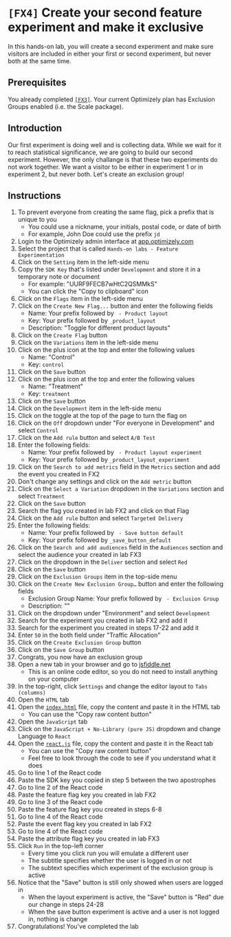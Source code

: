 # `[FX4]` Create your second feature experiment and make it exclusive

In this hands-on lab, you will create a second experiment and make sure visitors are included in either your first or second experiment, but never both at the same time.

## Prerequisites

You already completed [`[FX3]`](../fx3/).
Your current Optimizely plan has Exclusion Groups enabled (i.e. the Scale package).

## Introduction

Our first experiment is doing well and is collecting data. While we wait for it to reach statistical significance, we are going to build our second experiment. However, the only challange is that these two experiments do not work together. We want a visitor to be either in experiment 1 or in experiment 2, but never both. Let's create an exclusion group!

## Instructions

1. To prevent everyone from creating the same flag, pick a prefix that is unique to you
    - You could use a nickname, your initials, postal code, or date of birth
    - For example, John Doe could use the prefix `jd`
1. Login to the Optimizely admin interface at [app.optimizely.com](https://app.optimizely.com/)
1. Select the project that is called `Hands-on labs - Feature Experimentation`
1. Click on the `Setting` item in the left-side menu
1. Copy the `SDK Key` that's listed under `Development` and store it in a temporary note or document
    - For example: "UURF9FECB7wHtC2QSMMkS"
    - You can click the "Copy to clipboard" icon
1. Click on the `Flags` item in the left-side menu
1. Click on the `Create New Flag...` button and enter the following fields
    - Name: Your prefix followed by ` - Product layout`
    - Key: Your prefix followed by `_product_layout`
    - Description: "Toggle for different product layouts"
1. Click on the `Create Flag` button
1. Click on the `Variations` item in the left-side menu
1. Click on the plus icon at the top and enter the following values
    - Name: "Control"
    - Key: `control`
1. Click on the `Save` button
1. Click on the plus icon at the top and enter the following values
    - Name: "Treatment"
    - Key: `treatment`
1. Click on the `Save` button
1. Click on the `Development` item in the left-side menu
1. Click on the toggle at the top of the page to turn the flag on
1. Click on the `Off` dropdown under "For everyone in Development" and select `Control`
1. Click on the `Add rule` button and select `A/B Test`
1. Enter the following fields:
    - Name: Your prefix followed by ` - Product layout experiment`
    - Key: Your prefix followed by `_product_layout_experiment`
1. Click on the `Search to add metrics` field in the `Metrics` section and add the event you created in FX2
1. Don't change any settings and click on the `Add metric` button
1. Click on the `Select a Variation` dropdown in the `Variations` section and select `Treatment`
1. Click on the `Save` button
1. Search the flag you created in lab FX2 and click on that Flag
1. Click on the `Add rule` button and select `Targeted Delivery`
1. Enter the following fields:
    - Name: Your prefix followed by ` - Save button default`
    - Key: Your prefix followed by `_save_button_default`
1. Click on the `Search and add audiences` field in the `Audiences` section and select the audience your created in lab FX3
1. Click on the dropdown in the `Deliver` section and select `Red`
1. Click on the `Save` button
1. Click on the `Exclusion Groups` item in the top-side menu
1. Click on the `Create New Exclusion Group…` button and enter the following fields
    - Exclusion Group Name: Your prefix followed by ` - Exclusion Group`
    - Description: ""
1. Click on the dropdown under "Environment" and select `Development`
1. Search for the experiment you created in lab FX2 and add it
1. Search for the experiment you created in steps 17-22 and add it
1. Enter `50` in the both field under "Traffic Allocation"
1. Click on the `Create Exclusion Group` button
1. Click on the `Save Group` button
1. Congrats, you now have an exclusion group
1. Open a new tab in your browser and go to [jsfiddle.net](https://jsfiddle.net/)
    - This is an online code editor, so you do not need to install anything on your computer
1. In the top-right, click `Settings` and change the editor layout to `Tabs (columns)`
1. Open the `HTML` tab
1. Open the [`index.html`](./index.html) file, copy the content and paste it in the HTML tab
    - You can use the "Copy raw content button"
1. Open the `JavaScript` tab
1. Click on the `JavaScript + No-Library (pure JS)` dropdown and change Language to `React`
1. Open the [`react.js`](./react.js) file, copy the content and paste it in the React tab
    - You can use the "Copy raw content button"
    - Feel free to look through the code to see if you understand what it does
1. Go to line 1 of the React code
1. Paste the SDK key you copied in step 5 between the two apostrophes
1. Go to line 2 of the React code
1. Paste the feature flag key you created in lab FX2
1. Go to line 3 of the React code
1. Paste the feature flag key you created in steps 6-8
1. Go to line 4 of the React code
1. Paste the event flag key you created in lab FX2
1. Go to line 4 of the React code
1. Paste the attribute flag key you created in lab FX3
1. Click `Run` in the top-left corner
    - Every time you click run you will emulate a different user
    - The subtitle specifies whether the user is logged in or not
    - The subtext specifies which experiment of the exclusion group is active
1. Notice that the "Save" button is still only showed when users are logged in
    - When the layout experiment is active, the "Save" button is "Red" due our change in steps 24-28
    - When the save button experiment is active and a user is not logged in, nothing is change
1. Congratulations! You've completed the lab